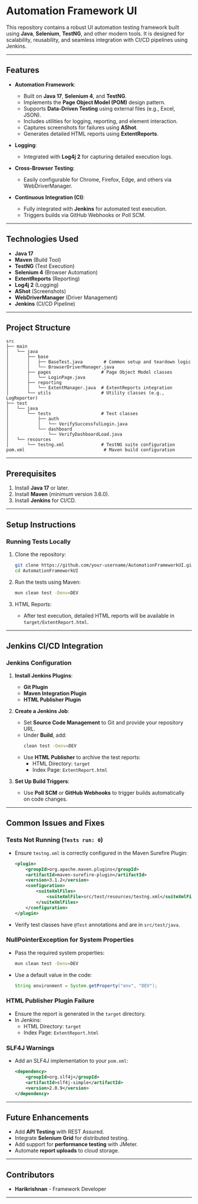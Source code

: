 # Automation Framework UI

This repository contains a robust UI automation testing framework built using **Java**, **Selenium**, **TestNG**, and other modern tools. It is designed for scalability, reusability, and seamless integration with CI/CD pipelines using Jenkins.

---

## Features

- **Automation Framework**:
  - Built on **Java 17**, **Selenium 4**, and **TestNG**.
  - Implements the **Page Object Model (POM)** design pattern.
  - Supports **Data-Driven Testing** using external files (e.g., Excel, JSON).
  - Includes utilities for logging, reporting, and element interaction.
  - Captures screenshots for failures using **AShot**.
  - Generates detailed HTML reports using **ExtentReports**.

- **Logging**:
  - Integrated with **Log4j 2** for capturing detailed execution logs.

- **Cross-Browser Testing**:
  - Easily configurable for Chrome, Firefox, Edge, and others via WebDriverManager.

- **Continuous Integration (CI)**:
  - Fully integrated with **Jenkins** for automated test execution.
  - Triggers builds via GitHub Webhooks or Poll SCM.

---

## Technologies Used

- **Java 17**
- **Maven** (Build Tool)
- **TestNG** (Test Execution)
- **Selenium 4** (Browser Automation)
- **ExtentReports** (Reporting)
- **Log4j 2** (Logging)
- **AShot** (Screenshots)
- **WebDriverManager** (Driver Management)
- **Jenkins** (CI/CD Pipeline)

---

## Project Structure

```
src
├── main
│   └── java
│       ├── base
│       │   ├── BaseTest.java        # Common setup and teardown logic
│       │   └── BrowserDriverManager.java
│       ├── pages                   # Page Object Model classes
│       │   └── LoginPage.java
│       ├── reporting
│       │   └── ExtentManager.java  # ExtentReports integration
│       └── utils                   # Utility classes (e.g., LogReporter)
├── test
│   └── java
│       └── tests                   # Test classes
│           ├── auth
│           │   └── VerifySuccessfulLogin.java
│           └── dashboard
│               └── VerifyDashboardLoad.java
│   └── resources
│       └── testng.xml              # TestNG suite configuration
pom.xml                              # Maven build configuration
```

---

## Prerequisites

1. Install **Java 17** or later.
2. Install **Maven** (minimum version 3.6.0).
3. Install **Jenkins** for CI/CD.

---

## Setup Instructions

### Running Tests Locally

1. Clone the repository:
   ```bash
   git clone https://github.com/your-username/AutomationFrameworkUI.git
   cd AutomationFrameworkUI
   ```

2. Run the tests using Maven:
   ```bash
   mvn clean test -Denv=DEV
   ```

3. HTML Reports:
    - After test execution, detailed HTML reports will be available in `target/ExtentReport.html`.

---

## Jenkins CI/CD Integration

### Jenkins Configuration

1. **Install Jenkins Plugins**:
    - **Git Plugin**
    - **Maven Integration Plugin**
    - **HTML Publisher Plugin**

2. **Create a Jenkins Job**:
    - Set **Source Code Management** to Git and provide your repository URL.
    - Under **Build**, add:
      ```bash
      clean test -Denv=DEV
      ```
    - Use **HTML Publisher** to archive the test reports:
        - HTML Directory: `target`
        - Index Page: `ExtentReport.html`

3. **Set Up Build Triggers**:
    - Use **Poll SCM** or **GitHub Webhooks** to trigger builds automatically on code changes.

---

## Common Issues and Fixes

### Tests Not Running (`Tests run: 0`)
- Ensure `testng.xml` is correctly configured in the Maven Surefire Plugin:
  ```xml
  <plugin>
      <groupId>org.apache.maven.plugins</groupId>
      <artifactId>maven-surefire-plugin</artifactId>
      <version>3.1.2</version>
      <configuration>
          <suiteXmlFiles>
              <suiteXmlFile>src/test/resources/testng.xml</suiteXmlFile>
          </suiteXmlFiles>
      </configuration>
  </plugin>
  ```

- Verify test classes have `@Test` annotations and are in `src/test/java`.

### NullPointerException for System Properties
- Pass the required system properties:
  ```bash
  mvn clean test -Denv=DEV
  ```
- Use a default value in the code:
  ```java
  String environment = System.getProperty("env", "DEV");
  ```

### HTML Publisher Plugin Failure
- Ensure the report is generated in the `target` directory.
- In Jenkins:
    - HTML Directory: `target`
    - Index Page: `ExtentReport.html`

### SLF4J Warnings
- Add an SLF4J implementation to your `pom.xml`:
  ```xml
  <dependency>
      <groupId>org.slf4j</groupId>
      <artifactId>slf4j-simple</artifactId>
      <version>2.0.9</version>
  </dependency>
  ```

---

## Future Enhancements

- Add **API Testing** with REST Assured.
- Integrate **Selenium Grid** for distributed testing.
- Add support for **performance testing** with JMeter.
- Automate **report uploads** to cloud storage.

---

## Contributors

- **Harikrishnan** - Framework Developer

---

